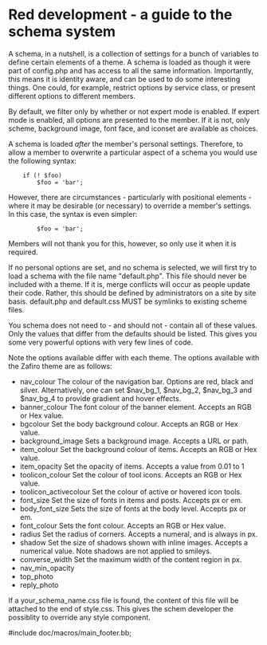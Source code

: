 Red development - a guide to the schema system
==============================================


A schema, in a nutshell, is a collection of settings for a bunch of variables to define
certain elements of a theme.  A schema is loaded as though it were part of config.php
and has access to all the same information.  Importantly, this means it is identity aware,
and can be used to do some interesting things.  One could, for example, restrict options
by service class, or present different options to different members.

By default, we filter only by whether or not expert mode is enabled.  If expert mode is
enabled, all options are presented to the member.  If it is not, only scheme, background
image, font face, and iconset are available as choices.

A schema is loaded *after* the member's personal settings.  Therefore, to allow a member
to overwrite a particular aspect of a schema you would use the following syntax:

        if (! $foo)
            $foo = 'bar';

However, there are circumstances - particularly with positional elements - where it
may be desirable (or necessary) to override a member's settings.  In this case, the syntax
is even simpler:

            $foo = 'bar';

Members will not thank you for this, however, so only use it when it is required.

If no personal options are set, and no schema is selected, we will first try to load a schema
with the file name "default.php".  This file should never be included with a theme.  If it
is, merge conflicts will occur as people update their code.  Rather, this should be defined
by administrators on a site by site basis.
default.php and default.css MUST be symlinks to existing scheme files.

You schema does not need to - and should not - contain all of these values.  Only the values
that differ from the defaults should be listed.  This gives you some very powerful options
with very few lines of code.

Note the options available differ with each theme.  The options available with the Zafiro 
theme are as follows:

* nav_colour
	The colour of the navigation bar.  Options are red, black and silver.  Alternatively, 
	one can set $nav_bg_1, $nav_bg_2, $nav_bg_3 and $nav_bg_4 to provide gradient and
	hover effects.
* banner_colour
	The font colour of the banner element.  Accepts an RGB or Hex value.
* bgcolour
	Set the body background colour.  Accepts an RGB or Hex value.
* background_image
	Sets a background image.  Accepts a URL or path.
* item_colour
	Set the background colour of items.  Accepts an RGB or Hex value.
* item_opacity
	Set the opacity of items.  Accepts a value from 0.01 to 1
* toolicon_colour
	Set the colour of tool icons.  Accepts an RGB or Hex value.
* toolicon_activecolour
	Set the colour of active or hovered icon tools.
* font_size
	Set the size of fonts in items and posts.  Accepts px or em.
* body_font_size
	Sets the size of fonts at the body level.  Accepts px or em.
* font_colour
	Sets the font colour.  Accepts an RGB or Hex value.
* radius
	Set the radius of corners.  Accepts a numeral, and is always in px.
* shadow
	Set the size of shadows shown with inline images.  Accepts a numerical 
	value.  Note shadows are not applied to smileys.
* converse_width
	Set the maximum width of the content region in px.
* nav_min_opacity
* top_photo
* reply_photo

If a your_schema_name.css file is found, the content of this file will be attached to the end of style.css.
This gives the schem developer the possiblity to override any style component.


#include doc/macros/main_footer.bb;
